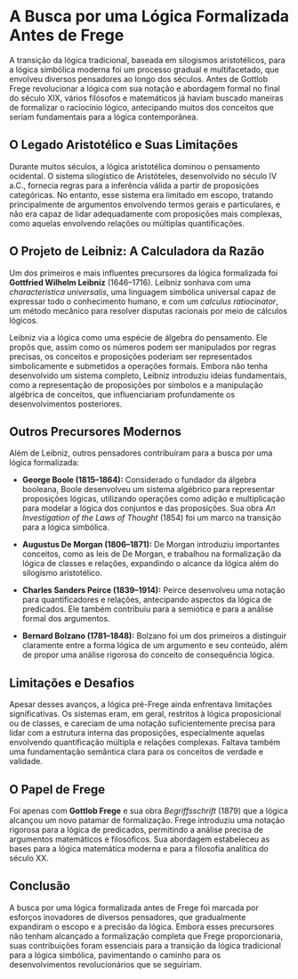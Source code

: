# A Busca por uma Lógica Formalizada Antes de Frege

A transição da lógica tradicional, baseada em silogismos aristotélicos, para a lógica simbólica moderna foi um processo gradual e multifacetado, que envolveu diversos pensadores ao longo dos séculos. Antes de Gottlob Frege revolucionar a lógica com sua notação e abordagem formal no final do século XIX, vários filósofos e matemáticos já haviam buscado maneiras de formalizar o raciocínio lógico, antecipando muitos dos conceitos que seriam fundamentais para a lógica contemporânea.

## O Legado Aristotélico e Suas Limitações

Durante muitos séculos, a lógica aristotélica dominou o pensamento ocidental. O sistema silogístico de Aristóteles, desenvolvido no século IV a.C., fornecia regras para a inferência válida a partir de proposições categóricas. No entanto, esse sistema era limitado em escopo, tratando principalmente de argumentos envolvendo termos gerais e particulares, e não era capaz de lidar adequadamente com proposições mais complexas, como aquelas envolvendo relações ou múltiplas quantificações.

## O Projeto de Leibniz: A Calculadora da Razão

Um dos primeiros e mais influentes precursores da lógica formalizada foi **Gottfried Wilhelm Leibniz** (1646–1716). Leibniz sonhava com uma *characteristica universalis*, uma linguagem simbólica universal capaz de expressar todo o conhecimento humano, e com um *calculus ratiocinator*, um método mecânico para resolver disputas racionais por meio de cálculos lógicos.

Leibniz via a lógica como uma espécie de álgebra do pensamento. Ele propôs que, assim como os números podem ser manipulados por regras precisas, os conceitos e proposições poderiam ser representados simbolicamente e submetidos a operações formais. Embora não tenha desenvolvido um sistema completo, Leibniz introduziu ideias fundamentais, como a representação de proposições por símbolos e a manipulação algébrica de conceitos, que influenciariam profundamente os desenvolvimentos posteriores.

## Outros Precursores Modernos

Além de Leibniz, outros pensadores contribuíram para a busca por uma lógica formalizada:

- **George Boole (1815–1864):** Considerado o fundador da álgebra booleana, Boole desenvolveu um sistema algébrico para representar proposições lógicas, utilizando operações como adição e multiplicação para modelar a lógica dos conjuntos e das proposições. Sua obra *An Investigation of the Laws of Thought* (1854) foi um marco na transição para a lógica simbólica.

- **Augustus De Morgan (1806–1871):** De Morgan introduziu importantes conceitos, como as leis de De Morgan, e trabalhou na formalização da lógica de classes e relações, expandindo o alcance da lógica além do silogismo aristotélico.

- **Charles Sanders Peirce (1839–1914):** Peirce desenvolveu uma notação para quantificadores e relações, antecipando aspectos da lógica de predicados. Ele também contribuiu para a semiótica e para a análise formal dos argumentos.

- **Bernard Bolzano (1781–1848):** Bolzano foi um dos primeiros a distinguir claramente entre a forma lógica de um argumento e seu conteúdo, além de propor uma análise rigorosa do conceito de consequência lógica.

## Limitações e Desafios

Apesar desses avanços, a lógica pré-Frege ainda enfrentava limitações significativas. Os sistemas eram, em geral, restritos à lógica proposicional ou de classes, e careciam de uma notação suficientemente precisa para lidar com a estrutura interna das proposições, especialmente aquelas envolvendo quantificação múltipla e relações complexas. Faltava também uma fundamentação semântica clara para os conceitos de verdade e validade.

## O Papel de Frege

Foi apenas com **Gottlob Frege** e sua obra *Begriffsschrift* (1879) que a lógica alcançou um novo patamar de formalização. Frege introduziu uma notação rigorosa para a lógica de predicados, permitindo a análise precisa de argumentos matemáticos e filosóficos. Sua abordagem estabeleceu as bases para a lógica matemática moderna e para a filosofia analítica do século XX.

## Conclusão

A busca por uma lógica formalizada antes de Frege foi marcada por esforços inovadores de diversos pensadores, que gradualmente expandiram o escopo e a precisão da lógica. Embora esses precursores não tenham alcançado a formalização completa que Frege proporcionaria, suas contribuições foram essenciais para a transição da lógica tradicional para a lógica simbólica, pavimentando o caminho para os desenvolvimentos revolucionários que se seguiriam.